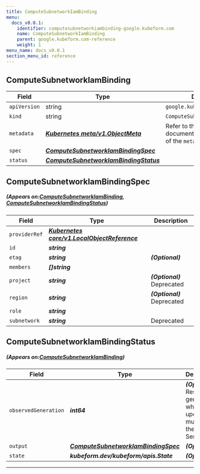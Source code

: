 ```yaml
---
title: ComputeSubnetworkIamBinding
menu:
  docs_v0.0.1:
    identifier: computesubnetworkiambinding-google.kubeform.com
    name: ComputeSubnetworkIamBinding
    parent: google.kubeform.com-reference
    weight: 1
menu_name: docs_v0.0.1
section_menu_id: reference
---
```


## ComputeSubnetworkIamBinding
| Field | Type | Description |
| ------ | ----- | ----------- |
| `apiVersion` | string | `google.kubeform.com/v1alpha1` |
|    `kind` | string | `ComputeSubnetworkIamBinding` |
| `metadata` | ***[Kubernetes meta/v1.ObjectMeta](https://kubernetes.io/docs/reference/generated/kubernetes-api/v1.13/#objectmeta-v1-meta)***|Refer to the Kubernetes API documentation for the fields of the `metadata` field.|
| `spec` | ***[ComputeSubnetworkIamBindingSpec](#ComputeSubnetworkIamBindingSpec)***||
| `status` | ***[ComputeSubnetworkIamBindingStatus](#ComputeSubnetworkIamBindingStatus)***||
## ComputeSubnetworkIamBindingSpec
##### (Appears on:[ComputeSubnetworkIamBinding](#ComputeSubnetworkIamBinding), [ComputeSubnetworkIamBindingStatus](#ComputeSubnetworkIamBindingStatus))
| Field | Type | Description |
| ------ | ----- | ----------- |
| `providerRef` | ***[Kubernetes core/v1.LocalObjectReference](https://kubernetes.io/docs/reference/generated/kubernetes-api/v1.13/#localobjectreference-v1-core)***||
| `id` | ***string***||
| `etag` | ***string***| ***(Optional)*** |
| `members` | ***[]string***||
| `project` | ***string***| ***(Optional)*** Deprecated|
| `region` | ***string***| ***(Optional)*** Deprecated|
| `role` | ***string***||
| `subnetwork` | ***string***|Deprecated|
## ComputeSubnetworkIamBindingStatus
##### (Appears on:[ComputeSubnetworkIamBinding](#ComputeSubnetworkIamBinding))
| Field | Type | Description |
| ------ | ----- | ----------- |
| `observedGeneration` | ***int64***| ***(Optional)*** Resource generation, which is updated on mutation by the API Server.|
| `output` | ***[ComputeSubnetworkIamBindingSpec](#ComputeSubnetworkIamBindingSpec)***| ***(Optional)*** |
| `state` | ***kubeform.dev/kubeform/apis.State***| ***(Optional)*** |
---
